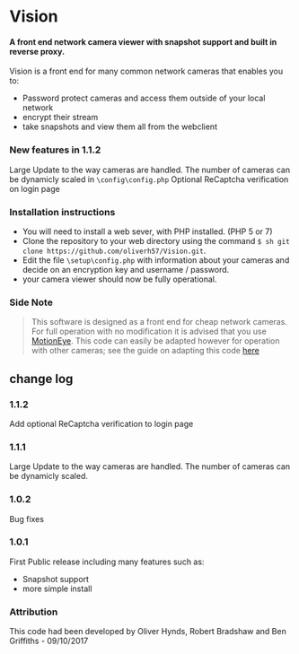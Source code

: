 # Vision
#### A front end network camera viewer with snapshot support and built in reverse proxy.

Vision is a front end for many common network cameras that enables you to: 
  - Password protect cameras and access them outside of your local network
  - encrypt their stream
  - take snapshots and view them all from the webclient

### New features in 1.1.2
Large Update to the way cameras are handled. The number of cameras can be dynamicly scaled in `\config\config.php`
Optional ReCaptcha verification on login page
 
### Installation instructions

* You will need to install a web sever, with PHP installed. (PHP 5 or 7)
* Clone the repository to your web directory using the command ``$ sh git clone https://github.com/oliverh57/Vision.git``.
* Edit the file `\setup\config.php` with information about your cameras and decide on an encryption key and username / password.
* your camera viewer should now be fully operational.

### Side Note
> This software is designed as a front end for cheap network cameras. For full operation with no modification it is advised that you use [MotionEye](https://github.com/ccrisan/motioneye). This code can easily be adapted however for operation with other cameras; see the guide on adapting this code [here](#)


## change log

### 1.1.2
Add optional ReCaptcha verification to login page

### 1.1.1
Large Update to the way cameras are handled. The number of cameras can be dynamicly scaled.

### 1.0.2
Bug fixes

### 1.0.1
First Public release including many features such as:
  - Snapshot support
  - more simple install

### Attribution
This code had been developed by Oliver Hynds, Robert Bradshaw and Ben Griffiths - 09/10/2017
